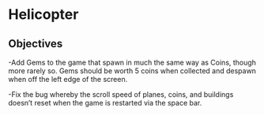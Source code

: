 # Helicopter
## Objectives
-Add Gems to the game that spawn in much the same way as Coins, though more rarely so. Gems should be worth 5 coins when collected and despawn when off the left edge of the screen.

-Fix the bug whereby the scroll speed of planes, coins, and buildings doesn’t reset when the game is restarted via the space bar.
